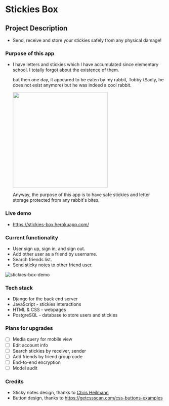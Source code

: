 # Stickies Box

## Project Description

- Send, receive and store your stickies safely from any physical damage!

### Purpose of this app

- I have letters and stickies which I have accumulated since elementary school. I totally forgot about the existence of them.

  but then one day, it appeared to be eaten by my rabbit, Tobby (Sadly, he does not exist anymore) but he was indeed a cool rabbit.

  <img src="https://user-images.githubusercontent.com/37058233/186451122-8afb2c61-4dc7-4445-b959-1290cede80c2.png" width=300>

  Anyway, the purpose of this app is to have safe stickies and letter storage protected from any rabbit's bites.

### Live demo

- https://stickies-box.herokuapp.com/

### Current functionality

- User sign up, sign in, and sign out.
- Add other user as a friend by username.
- Search friends list.
- Send sticky notes to other friend user.

![stickies-box-demo](https://user-images.githubusercontent.com/37058233/186436887-ac371e23-4aab-479b-95b1-adf8d2e561cc.gif)

### Tech stack

- Django for the back end server
- JavaScript - stickies interactions
- HTML & CSS - webpages
- PostgreSQL - database to store users and stickies

### Plans for upgrades

- [ ] Media query for mobile view
- [ ] Edit account info
- [ ] Search stickies by receiver, sender
- [ ] Add friends by friend group code
- [ ] End-to-end encryption
- [ ] Model audit

### Credits

- Sticky notes design, thanks to [Chris Heilmann](https://code.tutsplus.com/tutorials/create-a-sticky-note-effect-in-5-easy-steps-with-css3-and-html5--net-13934)
- Button design, thanks to https://getcssscan.com/css-buttons-examples
